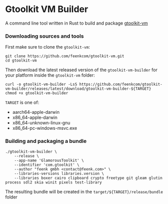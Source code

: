 # Gtoolkit VM Builder
A command line tool written in Rust to build and package [gtoolkit-vm](https://github.com/feenkcom/gtoolkit-vm)

### Downloading sources and tools
First make sure to clone the `gtoolkit-vm`:
```
git clone https://github.com/feenkcom/gtoolkit-vm.git
cd gtoolkit-vm
```
Then download the latest released version of the `gtoolkit-vm-builder` for your platform inside the `gtoolkit-vm` folder:
```
curl -o gtoolkit-vm-builder -LsS https://github.com/feenkcom/gtoolkit-vm-builder/releases/latest/download/gtoolkit-vm-builder-${TARGET}
chmod +x gtoolkit-vm-builder
```
`TARGET` is one of:
  - aarch64-apple-darwin
  - x86_64-apple-darwin
  - x86_64-unknown-linux-gnu
  - x86_64-pc-windows-msvc.exe

### Building and packaging a bundle

```
./gtoolkit-vm-builder \
    --release \
    --app-name 'GlamorousToolkit' \
    --identifier 'com.gtoolkit' \
    --author "feenk gmbh <contact@feenk.com>" \
    --libraries-versions libraries.version \
    --libraries boxer cairo clipboard crypto freetype git gleam glutin process sdl2 skia winit pixels test-library
```

The resulting bundle will be created in the `target/${TARGET}/release/bundle` folder
